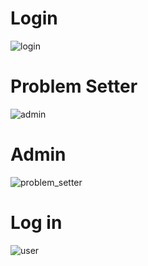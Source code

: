# Login
![login](./activity_1.svg)

# Problem Setter
![admin](./activity_2.svg)

# Admin
![problem_setter](./activity_3.svg)

# Log in
![user](./LoginWaysUpdated.svg)